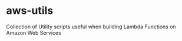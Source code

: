 # aws-utils
Collection of Utility scripts useful when building Lambda Functions on Amazon Web Services
